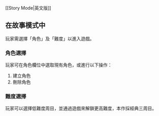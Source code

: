 [[Story Mode|英文版]]

## 在故事模式中
玩家需選擇「角色」及「難度」以進入遊戲。

### 角色選擇
玩家可在角色欄位中選取現有角色，或進行以下操作：
1. 建立角色
2. 刪除角色

### 難度選擇
玩家可以選擇低難度周目，並通過遊戲來解鎖更高難度，本作採經典三周目。